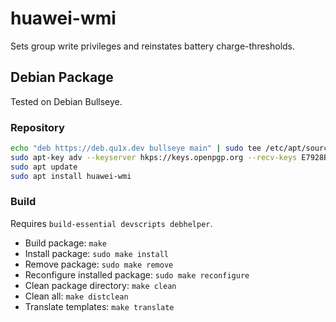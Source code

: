 # huawei-wmi

Sets group write privileges and reinstates battery charge-thresholds.

## Debian Package

Tested on Debian Bullseye.

### Repository

```sh
echo "deb https://deb.qu1x.dev bullseye main" | sudo tee /etc/apt/sources.list.d/qu1x.list
sudo apt-key adv --keyserver hkps://keys.openpgp.org --recv-keys E7928B9BE4A91FA8
sudo apt update
sudo apt install huawei-wmi
```

### Build

Requires `build-essential devscripts debhelper`.

  * Build package: `make`
  * Install package: `sudo make install`
  * Remove package: `sudo make remove`
  * Reconfigure installed package: `sudo make reconfigure`
  * Clean package directory: `make clean`
  * Clean all: `make distclean`
  * Translate templates: `make translate`
